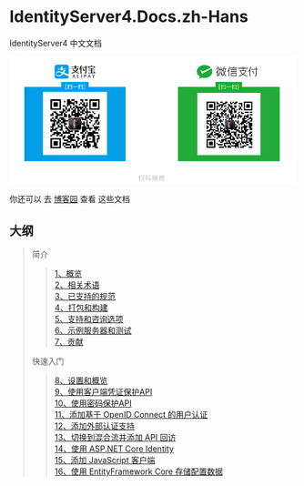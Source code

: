 # IdentityServer4.Docs.zh-Hans

IdentityServer4 中文文档 

![扫码捐赠](./donate.png)

你还可以 去 [博客园](http://www.cnblogs.com/ideck/p/ids_index.html) 查看 这些文档

## 大纲

> 简介
> >[1、概览](./一、简介/1、概览/概览.md)   
> >[2、相关术语](./一、简介/2、相关术语/相关术语.md)   
> >[3、已支持的规范](./一、简介/3、已支持的规范/已支持的规范.md)   
> >[4、打包和构建](./一、简介/4、打包和构建/打包和构建.md)   
> >[5、支持和咨询选项](./一、简介/5、支持和咨询选项/支持和咨询选项.md)   
> >[6、示例服务器和测试](./一、简介/6、示例服务器和测试/示例服务器和测试.md)   
> >[7、贡献](./一、简介/7、贡献/贡献.md)   
>
> 快速入门
> >[8、设置和概览](./二、快速入门/8、设置和概览/设置和概览.md)   
> >[9、使用客户端凭证保护API](./二、快速入门/9、使用客户端凭证保护API/使用客户端凭证保护API.md)   
> >[10、使用密码保护API](./二、快速入门/10、使用密码保护API/使用密码保护API.md)   
> >[11、添加基于 OpenID Connect 的用户认证](./二、快速入门/11、添加基于OpenIDConnect的用户认证/添加基于OpenIDConnect的用户认证.md)   
> >[12、添加外部认证支持](./二、快速入门/12、添加外部认证支持/添加外部认证支持.md)   
> >[13、切换到混合流并添加 API 回访](./二、快速入门/13、切换到混合流并添加API回访/切换到混合流并添加API回访.md)   
> >[14、使用 ASP.NET Core Identity](./二、快速入门/14、使用ASP.NETCoreIdentity/使用ASP.NETCoreIdentity.md)   
> >[15、添加 JavaScript 客户端](./二、快速入门/15、添加JavaScript客户端/添加JavaScript客户端.md)    
> >[16、使用 EntityFramework Core 存储配置数据](./二、快速入门/16、使用EntityFrameworkCore存储配置数据/使用EntityFrameworkCore存储配置数据.md)   